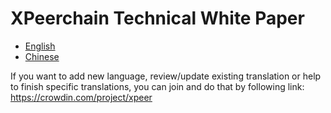 # XPeerchain Technical White Paper

- [English](TechnicalWhitePaper.md)
- [Chinese](zh-CN/TechnicalWhitePaper.md)

If you want to add new language, review/update existing translation or help to finish specific translations, you can join and do that by following link:
https://crowdin.com/project/xpeer
